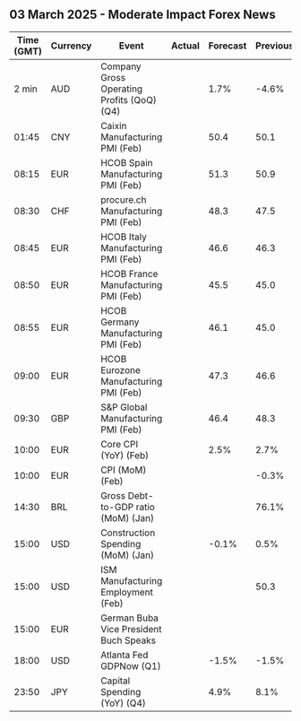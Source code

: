 ## 03 March 2025 - Moderate Impact Forex News

| Time (GMT) | Currency | Event | Actual | Forecast | Previous |
|------|----------|-------|--------|----------|----------|
| 2 min | AUD | Company Gross Operating Profits (QoQ) (Q4) |  | 1.7% | -4.6% |
| 01:45 | CNY | Caixin Manufacturing PMI (Feb) |  | 50.4 | 50.1 |
| 08:15 | EUR | HCOB Spain Manufacturing PMI (Feb) |  | 51.3 | 50.9 |
| 08:30 | CHF | procure.ch Manufacturing PMI (Feb) |  | 48.3 | 47.5 |
| 08:45 | EUR | HCOB Italy Manufacturing PMI (Feb) |  | 46.6 | 46.3 |
| 08:50 | EUR | HCOB France Manufacturing PMI (Feb) |  | 45.5 | 45.0 |
| 08:55 | EUR | HCOB Germany Manufacturing PMI (Feb) |  | 46.1 | 45.0 |
| 09:00 | EUR | HCOB Eurozone Manufacturing PMI (Feb) |  | 47.3 | 46.6 |
| 09:30 | GBP | S&P Global Manufacturing PMI (Feb) |  | 46.4 | 48.3 |
| 10:00 | EUR | Core CPI (YoY) (Feb) |  | 2.5% | 2.7% |
| 10:00 | EUR | CPI (MoM) (Feb) |  |  | -0.3% |
| 14:30 | BRL | Gross Debt-to-GDP ratio (MoM) (Jan) |  |  | 76.1% |
| 15:00 | USD | Construction Spending (MoM) (Jan) |  | -0.1% | 0.5% |
| 15:00 | USD | ISM Manufacturing Employment (Feb) |  |  | 50.3 |
| 15:00 | EUR | German Buba Vice President Buch Speaks |  |  |  |
| 18:00 | USD | Atlanta Fed GDPNow (Q1) |  | -1.5% | -1.5% |
| 23:50 | JPY | Capital Spending (YoY) (Q4) |  | 4.9% | 8.1% |
